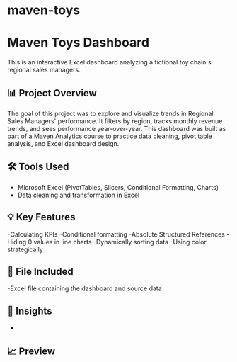 # maven-toys

# Maven Toys Dashboard
This is an interactive Excel dashboard analyzing a fictional toy chain's regional sales managers. 

## 📊 Project Overview

The goal of this project was to explore and visualize trends in Regional Sales Managers' performance. It filters by region, tracks monthly revenue trends, and sees performance year-over-year. This dashboard was built as part of a Maven Analytics course to practice data cleaning, pivot table analysis, and Excel dashboard design.

## 🛠️ Tools Used

- Microsoft Excel (PivotTables, Slicers, Conditional Formatting, Charts)
- Data cleaning and transformation in Excel

## 💡 Key Features

-Calculating KPIs
-Conditional formatting
-Absolute Structured References
-Hiding 0 values in line charts
-Dynamically sorting data
-Using color strategically

## 📁 File Included

-Excel file containing the dashboard and source data

## 📌 Insights

- 

## 📈 Preview
